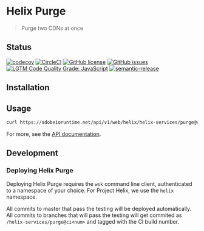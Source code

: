 # Helix Purge

> Purge two CDNs at once

## Status
[![codecov](https://img.shields.io/codecov/c/github/adobe/helix-purge.svg)](https://codecov.io/gh/adobe/helix-purge)
[![CircleCI](https://img.shields.io/circleci/project/github/adobe/helix-purge.svg)](https://circleci.com/gh/adobe/helix-purge)
[![GitHub license](https://img.shields.io/github/license/adobe/helix-purge.svg)](https://github.com/adobe/helix-purge/blob/master/LICENSE.txt)
[![GitHub issues](https://img.shields.io/github/issues/adobe/helix-purge.svg)](https://github.com/adobe/helix-purge/issues)
[![LGTM Code Quality Grade: JavaScript](https://img.shields.io/lgtm/grade/javascript/g/adobe/helix-purge.svg?logo=lgtm&logoWidth=18)](https://lgtm.com/projects/g/adobe/helix-purge)
[![semantic-release](https://img.shields.io/badge/%20%20%F0%9F%93%A6%F0%9F%9A%80-semantic--release-e10079.svg)](https://github.com/semantic-release/semantic-release)

## Installation

## Usage

```bash
curl https://adobeioruntime.net/api/v1/web/helix/helix-services/purge@v1
```

For more, see the [API documentation](docs/API.md).

## Development

### Deploying Helix Purge

Deploying Helix Purge requires the `wsk` command line client, authenticated to a namespace of your choice. For Project Helix, we use the `helix` namespace.

All commits to master that pass the testing will be deployed automatically. All commits to branches that will pass the testing will get commited as `/helix-services/purge@ci<num>` and tagged with the CI build number.
